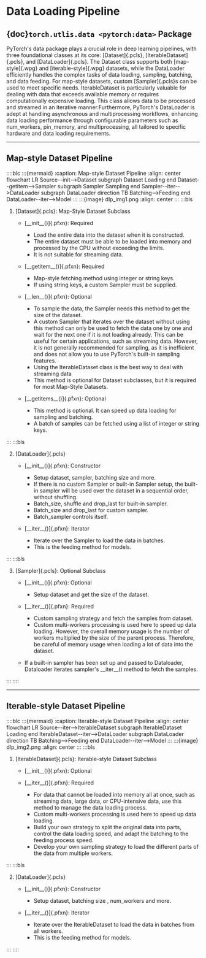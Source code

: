 # Data Loading Pipeline

## {doc}`torch.utlis.data <pytorch:data>` Package

PyTorch's data package plays a crucial role in deep learning pipelines, with
three foundational classes at its core: [Dataset]{.pcls},
[IterableDataset]{.pcls}, and [DataLoader]{.pcls}. The Dataset class
supports both [map-style]{.wpg} and [iterable-style]{.wpg} datasets, while
the DataLoader efficiently handles the complex tasks of data loading,
sampling, batching, and data feeding. For map-style datasets, custom
[Sampler]{.pcls}s can be used to meet specific needs. IterableDataset is
particularly valuable for dealing with data that exceeds available memory or
requires computationally expensive loading. This class allows data to be
processed and streamed in an iterative manner.Furthermore, PyTorch's
DataLoader is adept at handling asynchronous and multiprocessing workflows,
enhancing data loading performance through configurable parameters such as
num_workers, pin_memory, and multiprocessing, all tailored to specific
hardware and data loading requirements.

---

## Map-style Dataset Pipeline

::::blc
:::{mermaid}
:caption: Map-style Dataset Pipeline
:align: center
flowchart LR
Source--init-->Dataset
subgraph Dataset
Loading
end
Dataset--getitem-->Sampler
subgraph Sampler
Sampling
end
Sampler--iter-->DataLoader
subgraph DataLoader
direction TB
Batching-->Feeding
end
DataLoader--iter-->Model
:::
:::{image} dlp_img1.png
:align: center
:::
:::bls

1. [Dataset]{.pcls}: Map-Style Dataset Subclass

    * [\_\_init\_\_()]{.pfxn}: Required

        * Load the entire data into the dataset when it is constructed.
        * The entire dataset must be able to be loaded into memory and processed
          by the CPU without exceeding the limits.
        * It is not suitable for streaming data.

    * [\_\_getitem\_\_()]{.pfxn}: Required

        * Map-style fetching method using integer or string keys.
        * If using string keys, a custom Sampler must be supplied.

    * [\_\_len\_\_()]{.pfxn}: Optional

        * To sample the data, the Sampler needs this method to get the size of
          the dataset.
        * A custom Sampler that iterates over the dataset without using
          this method can only be used to fetch the data one by one and
          wait for the next one if it is not loading already. This can be useful
          for certain applications, such as streaming data. However, it is not
          generally recommended for sampling, as it is inefficient and does not
          allow you to use PyTorch's built-in sampling features.
        * Using the IterableDataset class is the best way to deal with streaming
          data
        * This method is optional for Dataset subclasses, but it is required
          for most Map-Style Datasets.

    * [\_\_getitems\_\_()]{.pfxn}: Optional

        * This method is optional. It can speed up data loading for
          sampling and batching.
        * A batch of samples can be fetched using a list of integer or
          string keys.

:::
:::bls

2. [DataLoader]{.pcls}

    * [\_\_init\_\_()]{.pfxn}: Constructor

        * Setup dataset, sampler, batching size and more.
        * If there is no custom Sampler or built-in Sampler setup, the built-in
          sampler will be used over the dataset in a sequential order, without
          shuffling.
        * Batch_size, shuffle and drop_last for built-in sampler.
        * Batch_size and drop_last for custom sampler.
        * Batch_sampler controls itself.

    * [\_\_iter\_\_()]{.pfxn}: Iterator

        * Iterate over the Sampler to load the data in batches.
        * This is the feeding method for models.

:::
:::bls

3. [Sampler]{.pcls}: Optional Subclass

    * [\_\_init\_\_()]{.pfxn}: Optional

        * Setup dataset and get the size of the dataset.

    * [\_\_iter_\_()]{.pfxn}: Required

        * Custom sampling strategy and fetch the samples from dataset.
        * Custom multi-workers processing is used here to speed up data loading.
          However, the overall memory usage is the number of workers multiplied
          by the size of the parent process. Therefore, be careful of memory
          usage when loading a lot of data into the dataset.

    * If a built-in sampler has been set up and passed to Dataloader,
      Dataloader iterates sampler's \_\_iter\_\_() method to fetch the samples.

:::
::::

---

## Iterable-style Dataset Pipeline

::::blc
:::{mermaid}
:caption: Iterable-style Dataset Pipeline
:align: center
flowchart LR
Source--iter-->IterableDataset
subgraph IterableDataset
Loading
end
IterableDataset--iter-->DataLoader
subgraph DataLoader
direction TB
Batching-->Feeding
end
DataLoader--iter-->Model
:::
:::{image} dlp_img2.png
:align: center
:::
:::bls

1. [IterableDataset]{.pcls}: Iterable-style Dataset Subclass

    * [\_\_init\_\_()]{.pfxn}: Optional
    * [\_\_iter\_\_()]{.pfxn}: Required

        * For data that cannot be loaded into memory all at once, such as
          streaming data, large data, or CPU-intensive data, use this method
          to manage the data loading process.
        * Custom multi-workers processing is used here to speed up data loading.
        * Build your own strategy to split the original data into parts, control
          the data loading speed, and adapt the batching to the feeding process
          speed.
        * Develop your own sampling strategy to load the different parts of the
          data from multiple workers.

:::
:::bls

2. [DataLoader]{.pcls}

    * [\_\_init\_\_()]{.pfxn}: Constructor

        * Setup dataset, batching size , num_workers and more.

    * [\_\_iter\_\_()]{.pfxn}: Iterator

        * Iterate over the IterableDataset to load the data in batches from
          all workers.
        * This is the feeding method for models.

:::
::::
